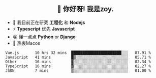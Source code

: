 <h2 align="center">👋 你好呀! 我是zoy.</h2>

- 🌱 我目前正在研究 **工程化** 和 **Nodejs**
- ⚡ **Typescript** 优先 **Javascript**
- 😜 懂一点点 **Python** or **Django**
- 🚀 热衷Macos





<!--
**l-zoy/l-zoy** is a ✨ _special_ ✨ repository because its `README.md` (this file) appears on your GitHub profile.

Here are some ideas to get you started:

- 🔭 I’m currently working on ...
- 🌱 I’m currently learning ...
- 👯 I’m looking to collaborate on ...
- 🤔 I’m looking for help with ...
- 💬 Ask me about ...
- 📫 How to reach me: ...
- 😄 Pronouns: ...
- ⚡ Fun fact: ...
-->

<!--START_SECTION:waka-->
```text
Vue.js       10 hrs 32 mins  ██████████████████████░░░   87.91 % 
JavaScript   41 mins         █▒░░░░░░░░░░░░░░░░░░░░░░░   05.71 % 
Other        16 mins         ▓░░░░░░░░░░░░░░░░░░░░░░░░   02.34 % 
TypeScript   16 mins         ▓░░░░░░░░░░░░░░░░░░░░░░░░   02.27 % 
JSON         7 mins          ▒░░░░░░░░░░░░░░░░░░░░░░░░   01.00 % 
```
<!--END_SECTION:waka-->
